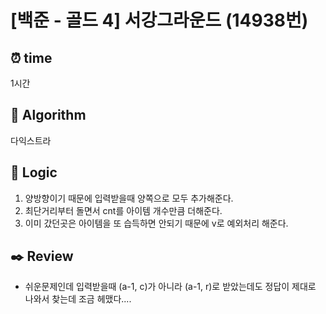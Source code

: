 # [백준 - 골드 4] 서강그라운드 (14938번)

## ⏰ **time**

1시간

## :pushpin: **Algorithm**

다익스트라

## :round_pushpin: **Logic**

1. 양방향이기 때문에 입력받을때 양쪽으로 모두 추가해준다.
2. 최단거리부터 돌면서 cnt를 아이템 개수만큼 더해준다.
3. 이미 갔던곳은 아이템을 또 습득하면 안되기 때문에 v로 예외처리 해준다.

## :black_nib: **Review**

- 쉬운문제인데 입력받을때 (a-1, c)가 아니라 (a-1, r)로 받았는데도 정답이 제대로 나와서 찾는데 조금 헤맸다....
